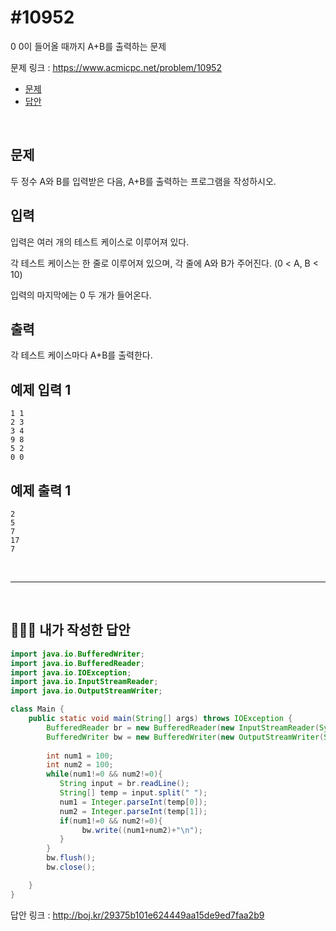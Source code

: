# #10952

0 0이 들어올 때까지 A+B를 출력하는 문제

문제 링크 : https://www.acmicpc.net/problem/10952

- [문제](#quiz)
- [답안](#answer)

<br>

## <a name="quiz"></a>문제

두 정수 A와 B를 입력받은 다음, A+B를 출력하는 프로그램을 작성하시오.

## 입력

입력은 여러 개의 테스트 케이스로 이루어져 있다.

각 테스트 케이스는 한 줄로 이루어져 있으며, 각 줄에 A와 B가 주어진다. (0 < A, B < 10)

입력의 마지막에는 0 두 개가 들어온다.

## 출력

각 테스트 케이스마다 A+B를 출력한다.

## 예제 입력 1

```
1 1
2 3
3 4
9 8
5 2
0 0
```

## 예제 출력 1

```
2
5
7
17
7
```

<br>

------

<br>

## <a name="answer"></a>🙆🏻‍♂️ 내가 작성한 답안

```java
import java.io.BufferedWriter;
import java.io.BufferedReader;
import java.io.IOException;
import java.io.InputStreamReader;
import java.io.OutputStreamWriter;

class Main {
    public static void main(String[] args) throws IOException {
        BufferedReader br = new BufferedReader(new InputStreamReader(System.in));
        BufferedWriter bw = new BufferedWriter(new OutputStreamWriter(System.out));
      
        int num1 = 100;
        int num2 = 100;
        while(num1!=0 && num2!=0){
           String input = br.readLine();
           String[] temp = input.split(" ");
           num1 = Integer.parseInt(temp[0]);
           num2 = Integer.parseInt(temp[1]);
           if(num1!=0 && num2!=0){
                bw.write((num1+num2)+"\n");
           }
        }
        bw.flush();
        bw.close();

    }
}
```

답안 링크 : http://boj.kr/29375b101e624449aa15de9ed7faa2b9

<br>

<br>